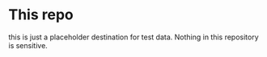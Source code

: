 # This repo
this is just a placeholder destination for test data.  Nothing in this repository is sensitive.
